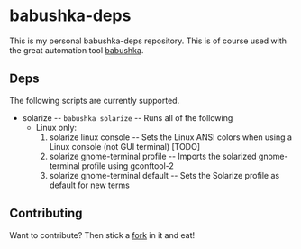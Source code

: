 babushka-deps
=============

This is my personal babushka-deps repository. This is of course used with the 
great automation tool [babushka][].

Deps
-------

The following scripts are currently supported.

* solarize -- `babushka solarize` -- Runs all of the following
  - Linux only:
    1. solarize linux console -- Sets the Linux ANSI colors when using a Linux console (not GUI terminal) [TODO] 
    2. solarize gnome-terminal profile -- Imports the solarized gnome-terminal profile using gconftool-2
    3. solarize gnome-terminal default -- Sets the Solarize profile as default for new terms

Contributing
------------

Want to contribute? Then stick a [fork][] in it and eat!


[babushka]: http://babushka.me/ "Automation tool to run mini-recipes to automate everyday tasks"
[fork]: https://github.com/dcode/babushka-deps/fork "Fork me on GitHub!"
